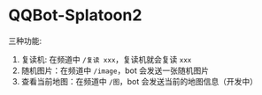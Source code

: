 # QQBot-Splatoon2

三种功能:

1. 复读机: 在频道中 `/复读 xxx`，复读机就会复读 `xxx`
2. 随机图片：在频道中 `/image`，bot 会发送一张随机图片
3. 查看当前地图：在频道中 `/图`，bot 会发送当前的地图信息（开发中）